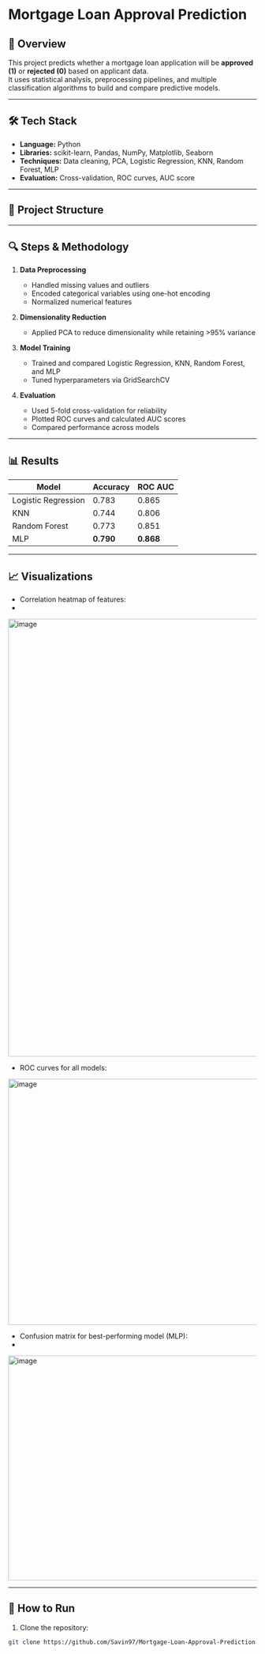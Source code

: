 # Mortgage Loan Approval Prediction

## 📌 Overview
This project predicts whether a mortgage loan application will be **approved (1)** or **rejected (0)** based on applicant data.  
It uses statistical analysis, preprocessing pipelines, and multiple classification algorithms to build and compare predictive models.

---

## 🛠 Tech Stack
- **Language:** Python  
- **Libraries:** scikit-learn, Pandas, NumPy, Matplotlib, Seaborn  
- **Techniques:** Data cleaning, PCA, Logistic Regression, KNN, Random Forest, MLP  
- **Evaluation:** Cross-validation, ROC curves, AUC score

---

## 📂 Project Structure

---

## 🔍 Steps & Methodology
1. **Data Preprocessing**
   - Handled missing values and outliers
   - Encoded categorical variables using one-hot encoding
   - Normalized numerical features

2. **Dimensionality Reduction**
   - Applied PCA to reduce dimensionality while retaining >95% variance

3. **Model Training**
   - Trained and compared Logistic Regression, KNN, Random Forest, and MLP
   - Tuned hyperparameters via GridSearchCV

4. **Evaluation**
   - Used 5-fold cross-validation for reliability
   - Plotted ROC curves and calculated AUC scores
   - Compared performance across models

---

## 📊 Results
| Model               | Accuracy  | ROC AUC |
|---------------------|-----------|---------|
| Logistic Regression | 0.783     | 0.865     |
| KNN                 | 0.744     | 0.806     |
| Random Forest       | 0.773     | 0.851     |
| MLP                 | **0.790** | **0.868** |

---

## 📈 Visualizations
- Correlation heatmap of features:
- 
<img width="1129" height="886" alt="image" src="https://github.com/user-attachments/assets/5653add2-0345-46e3-8a76-b6f9548be597" />

- ROC curves for all models:

<img width="1632" height="498" alt="image" src="https://github.com/user-attachments/assets/3fb62567-c89f-4369-9fd9-1e626360ce51" />

- Confusion matrix for best-performing model (MLP):
- 
<img width="524" height="455" alt="image" src="https://github.com/user-attachments/assets/4a76351c-5225-40a7-8943-90057b4f3898" />


---

## 🚀 How to Run
1. Clone the repository:
```bash
git clone https://github.com/Savin97/Mortgage-Loan-Approval-Prediction.git
